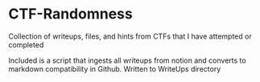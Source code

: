# CTF-Randomness

Collection of writeups, files, and hints from CTFs that I have attempted or completed


Included is a script that ingests all writeups from notion and converts to markdown compatibility in Github. Written to WriteUps directory
